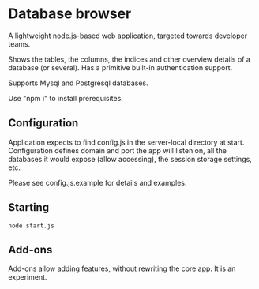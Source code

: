 Database browser
================

A lightweight node.js-based web application, targeted towards developer teams. 

Shows the tables, the columns, the indices and other overview details of a database (or several). 
Has a primitive built-in authentication support.

Supports Mysql and Postgresql databases.

Use "npm i" to install prerequisites.


Configuration
-------------

Application expects to find config.js in the server-local directory at start. Configuration
defines domain and port the app will listen on, all the databases it would expose (allow accessing), 
the session storage settings, etc.

Please see config.js.example for details and examples. 

Starting
--------

    node start.js

Add-ons
-------

Add-ons allow adding features, without rewriting the core app. It is an experiment.
